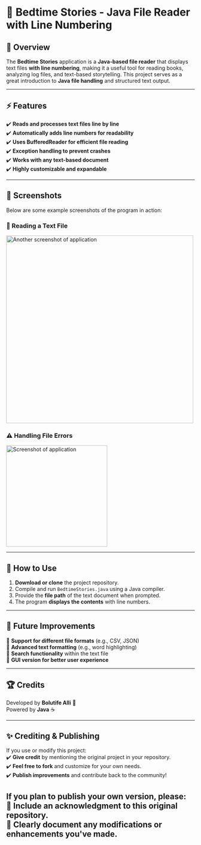 # 📖 Bedtime Stories - Java File Reader with Line Numbering  

## 📌 Overview  
The **Bedtime Stories** application is a **Java-based file reader** that displays text files **with line numbering**, making it a useful tool for reading books, analyzing log files, and text-based storytelling. This project serves as a great introduction to **Java file handling** and structured text output.  

---

## ⚡ Features  
✔️ **Reads and processes text files line by line**  
✔️ **Automatically adds line numbers for readability**  
✔️ **Uses BufferedReader for efficient file reading**  
✔️ **Exception handling to prevent crashes**  
✔️ **Works with any text-based document**  
✔️ **Highly customizable and expandable**  

---

## 📸 Screenshots  
Below are some example screenshots of the program in action:  

### 📜 Reading a Text File  
<img src="https://github.com/user-attachments/assets/b161ce4c-e775-469e-9cd7-3a6efe5f3c04" alt="Another screenshot of application" width="500" length="100"/>

### ⚠️ Handling File Errors  

<img src="https://github.com/user-attachments/assets/d5f8678c-7434-424a-bdca-d1aea09c4d28" alt="Screenshot of application" width="270" length="100"/>

---

## 🚀 How to Use  
1. **Download or clone** the project repository.  
2. Compile and run `BedtimeStories.java` using a Java compiler.  
3. Provide the **file path** of the text document when prompted.  
4. The program **displays the contents** with line numbers.  

---

## 🎯 Future Improvements  
🔹 **Support for different file formats** (e.g., CSV, JSON)  
🔹 **Advanced text formatting** (e.g., word highlighting)  
🔹 **Search functionality** within the text file  
🔹 **GUI version for better user experience**  

---

## 🏆 Credits  
Developed by **Bolutife Alli** 🚀  
Powered by **Java** ☕  

---

## ✨ Crediting & Publishing

If you use or modify this project:  
✔️ **Give credit** by mentioning the original project in your repository.  
✔️ **Feel free to fork** and customize for your own needs.  
✔️ **Publish improvements** and contribute back to the community!  

If you plan to **publish** your own version, please:  
📌 Include an acknowledgment to this original repository.  
📌 Clearly document any modifications or enhancements you've made.  
---
